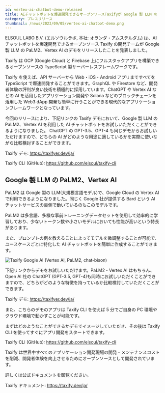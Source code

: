```yaml
---
id: vertex-ai-chatbot-demo-released
title: AIチャットボットを爆速開発できるオープンソースTaxifyが Google 製 LLM の PaLM2、Vertex AIのデモをリリース
category: プレスリリース
thumbnail: /news/2023/09/05/vertex-ai-chatbot-demo.png
---
```


ELSOUL LABO B.V. (エルソウルラボ, 本社: オランダ・アムステルダム) は、AI チャットボットを爆速開発できるオープンソース Taxify の開発チームが Google 製 LLM の PaLM2、Vertex AI のデモをリリースしたことを発表しました。

Taxify は GCP (Google Cloud) と Firebase 上にフルスタックアプリを構築できるオープンソースの TypeScript 製サーバーレスフレームワークです。

Taxify を使えば、API サーバーから Web・iOS・Android アプリまですべてを TypeScript で爆速開発することができます。GraphQL や Firestore など、開発者体験の評判が良い技術を積極的に採用しています。ChatGPT や Vertex AI などの AI を活用したアプリケーション開発や Solana などのブロックチェーンを活用した Web3 dApp 開発も簡単に行うことができる現代的なアプリケーションフレームワークとなっています。

今回のリリースにより、下記リンクの Taxify デモにおいて、Google 製 LLM の PaLM2、Vertex AI を利用した AI チャットボットをお試しいただくことができるようになりました。
ChatGPT の GPT-3.5、GPT-4 も同じデモからお試しいただけますので、どちらの AI がどのような用途に適しているかを実際に使いながら比較検討することができます。

Taxify デモ: https://taxifyer.dev/ja/

Taxify CLI (GitHub): https://github.com/elsoul/taxify-cli

## Google 製 LLM の PaLM2、Vertex AI

PaLM2 は Google 製の LLM(大規模言語モデル)で、Google Cloud の Vertex AI で利用できるようになりました。同じく Google 社が提供する Bard という AI チャットサービスの裏側で動いているのもこのモデルです。

PaLM2 は多言語、多様な事前トレーニングデータセットを使用して効率的に学習しており、少ないトークン数や小さいモデルにおいても性能が高いという特長があります。

また、プロンプトの例を教えることによってモデルを微調整することが可能で、ユースケースごとに特化した AI チャットボットを簡単に作成することができます。

![Taxify Google AI (Vertex AI, PaLM2, chat-bison)](/news/2023/08/16/VertexAIChat3JA.png)

下記リンクからデモをお試しいただけます。PaLM2・Vertex AI はもちろん、Open AI 社の ChatGPT (GPT-3.5, GPT-4)も同時にお試しいただくことができますので、どちらがどのような特徴を持っているか比較検討していただくことができます。

Taxify デモ: https://taxifyer.dev/ja/

また、こちらのデモのアプリは Taxify CLI を使えば 5 分でご自身の PC 環境やクラウド環境で動かすことが可能です。

まずはどのようなことができるかデモでイメージしていただき、その後は Taxify CLI を使ってすぐにアプリ開発をスタートできます。

Taxify CLI (GitHub): https://github.com/elsoul/taxify-cli

Taxify は世界中すべてのアプリケーション開発現場の開発・メンテナンスコストを削減、開発者体験を向上させるためにオープンソースとして開発されています。

詳しくは公式ドキュメントを御覧ください。

Taxify ドキュメント: https://taxify.dev/ja/

